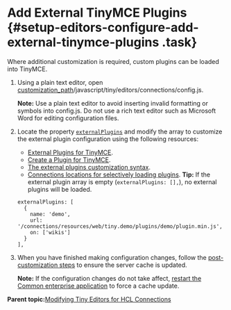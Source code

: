 # Add External TinyMCE Plugins {#setup-editors-configure-add-external-tinymce-plugins .task}

Where additional customization is required, custom plugins can be loaded into TinyMCE.

1.  Using a plain text editor, open [customization\_path](t_determine-customization-path.md)/javascript/tiny/editors/connections/config.js.

    **Note:** Use a plain text editor to avoid inserting invalid formatting or symbols into config.js. Do not use a rich text editor such as Microsoft Word for editing configuration files.

2.  Locate the property [`externalPlugins`](r_config-js-sample.md#externalPlugins) and modify the array to customize the external plugin configuration using the following resources:

    -   [External Plugins for TinyMCE](c_external-plugins.md).
    -   [Create a Plugin for TinyMCE](https://www.tiny.cloud/docs/advanced/creating-a-plugin/).
    -   [The external plugins customization syntax](r_plugins-syntax.md).
    -   [Connections locations for selectively loading plugins](r_plugins-locations.md).
    **Tip:** If the external plugin array is empty \(`externalPlugins: [],`\), no external plugins will be loaded.

    ```
    externalPlugins: [
      {
        name: 'demo',
        url: '/connections/resources/web/tiny.demo/plugins/demo/plugin.min.js',
        on: ['wikis']
      }
    ],
    ```

3.  When you have finished making configuration changes, follow the [post-customization steps](https://help.hcltechsw.com/connections/v6/admin/customize/t_admin_common_customize_postreq.html) to ensure the server cache is updated.

    **Note:** If the configuration changes do not take affect, [restart the Common enterprise application](t_restart-common-app.md) to force a cache update.


**Parent topic:**[Modifying Tiny Editors for HCL Connections](t_02-modify_00-summary.md)

